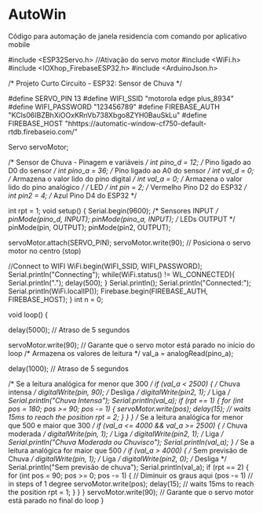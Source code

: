 # AutoWin
Código para automação de janela residencia  com comando por aplicativo mobile

#include <ESP32Servo.h> //Ativação do servo motor
#include <WiFi.h>
#include <IOXhop_FirebaseESP32.h>
#include <ArduinoJson.h>

/* Projeto Curto Circuito - ESP32: Sensor de Chuva */

#define SERVO_PIN 13
#define WIFI_SSID "motorola edge plus_8934"
#define WIFI_PASSWORD "123456789"
#define FIREBASE_AUTH "KCls06IBZBhXiOOxKRnVb738Xbgo8ZYH0BauSkLu"
#define FIREBASE_HOST "hhttps://automatic-window-cf750-default-rtdb.firebaseio.com/"

Servo servoMotor;

/* Sensor de Chuva - Pinagem e variáveis */
int pino_d = 12; /* Pino ligado ao D0 do sensor */
int pino_a = 36; /* Pino ligado ao A0 do sensor */
int val_d = 0;   /* Armazena o valor lido do pino digital */
int val_a = 0;   /* Armazena o valor lido do pino analógico */
/* LED */
int pin = 2;  /* Vermelho Pino D2 do ESP32 */
int pin2 = 4; /* Azul Pino D4 do ESP32 */

int rpt = 1;
void setup() {
  Serial.begin(9600);
  /* Sensores INPUT */
  pinMode(pino_d, INPUT);
  pinMode(pino_a, INPUT);
  /* LEDs OUTPUT */
  pinMode(pin, OUTPUT);
  pinMode(pin2, OUTPUT);

  servoMotor.attach(SERVO_PIN);
  servoMotor.write(90); // Posiciona o servo motor no centro (stop)

  //Connect to WIFI
  WiFi.begin(WIFI_SSID, WIFI_PASSWORD);
  Serial.println("Connecting");
  while(WiFi.status() != WL_CONNECTED){
    Serial.println(".");
    delay(500);
  }
  Serial.println();
  Serial.println("Connected:");
  Serial.println(WiFi.localIP());
  Firebase.begin(FIREBASE_AUTH, FIREBASE_HOST);
}
int n = 0;

void loop() {
  
  delay(5000); // Atraso de 5 segundos

   servoMotor.write(90); // Garante que o servo motor está parado no início do loop
  /* Armazena os valores de leitura */
  val_a = analogRead(pino_a);

  delay(1000); // Atraso de 5 segundos

  /* Se a leitura analógica for menor que 300 */
  if (val_a < 2500) {      /* Chuva intensa */
    digitalWrite(pin, 90);  /* Desliga */
    digitalWrite(pin2, 1); /* Liga */
    Serial.println("Chuva Intensa");
    Serial.println(val_a);
    if (rpt == 1) {
      for (int pos = 180; pos >= 90; pos -= 1) {
        servoMotor.write(pos);
        delay(15);  // waits 15ms to reach the position
        rpt = 2;
      }
    }
  }
  /* Se a leitura analógica for menor que 500 e maior que 300 */
  if (val_a <= 4000 && val_a >= 2500) { /* Chuva moderada */
    digitalWrite(pin, 1);               /* Liga */
    digitalWrite(pin2, 1);              /* Liga */
    Serial.println("Chuva Moderada ou Chuvisco");
    Serial.println(val_a);
  }
  /* Se a leitura analógica for maior que 500 */
 if (val_a > 4000) {      /* Sem previsão de Chuva */
  digitalWrite(pin, 1);  /* Liga */
  digitalWrite(pin2, 0); /* Desliga */
  Serial.println("Sem previsão de chuva");
  Serial.println(val_a);
  if (rpt == 2) {
    for (int pos = 90; pos >= 0; pos -= 1) { // Diminuir os graus aqui (pos -= 1)
      // in steps of 1 degree
      servoMotor.write(pos);
      delay(15);  // waits 15ms to reach the position
      rpt = 1;
      }
    }
  }
  servoMotor.write(90); // Garante que o servo motor está parado no final do loop
}
